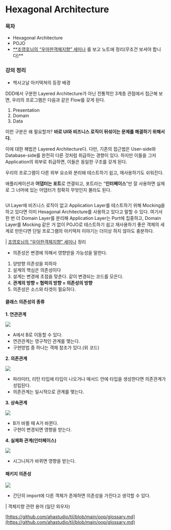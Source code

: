# Hexagonal Architecture

### 목차

* Hexagonal Architecture
* POJO
* [\*\*조영호님의 “우아한객체지향” 세미나](https://youtu.be/dJ5C4qRqAgA) 를 보고 노트에 정리(무조건 보셔야 합니다)\*\*

### 강의 정리

* 헥사고날 아키텍쳐의 등장 배경

DDD에서 구분한 Layered Architecture가 아닌 전통적인 3계층 관점에서 접근해 보면, 우리의 프로그램은 다음과 같은 Flow를 갖게 된다.

1. Presentation
2. Domain
3. Data

이런 구분은 왜 필요할까? **바로 UI와 비즈니스 로직이 뒤섞이는 문제를 해결하기 위해서다.**

이에 대한 해법은 Layered Architecture다. 다만, 기존의 접근법은 User-side와 Database-side를 완전히 다른 것처럼 취급하는 경향이 있다. 하지만 이들을 그저 Application의 외부로 취급하면, 이들은 동일한 구조를 갖게 된다.&#x20;

우리의 프로그램이 다른 외부 요소와 분리돼 테스트하기 쉽고, 재사용하기도 쉬워진다.

애플리케이션과 **어댑터는 포트**로 연결되고, 포트라는 “**인터페이스**”만 잘 사용하면 실제로 그 너머에 있는 어댑터가 정확히 무엇인지 몰라도 된다.



<figure><img src="../.gitbook/assets/image (1).png" alt=""><figcaption></figcaption></figure>



UI Layer에 비즈니스 로직이 없고 Application Layer를 테스트하기 위해 Mocking을 하고 있다면 이미 Hexagonal Architecture를 사용하고 있다고 말할 수 있다. 여기서 한 번 더 Domain Layer를 분리해 Application Layer는 Port에 집중하고, Domain Layer를 Mocking 같은 거 없이 POJO로 테스트하기 쉽고 재사용하기 좋은 객체의 세계로 만든다면 단일 프로그램의 아키텍처 이야기는 더이상 하지 않아도 충분하다.

\| [조영호님의 “우아한객체지향” 세미나](https://youtu.be/dJ5C4qRqAgA) 정리

* 의존성은 변경에 의해서 영향받을 가능성을 말한다.

1. 양방향 의존성을 피하자
2. 설계의 핵심은 의존성이다
3. 설계는 변경에 초점을 맞춘다. 같이 변경되는 코드를 모은다.
4. **관계의 방향 = 협력의 방향 = 의존성의 방향**
5. 의존성은 소스와 타겟이 필요하다.

#### 클래스 의존성의 종류 <a href="#undefined" id="undefined"></a>

**1. 연관관계**

![](https://velog.velcdn.com/post-images%2Fcodemcd%2F13e1fbe0-35a3-11ea-8d2c-ebc880386303%2F2.png)

* A에서 B로 이동할 수 있다.
* 연관관계는 영구적인 관계를 맺는다.
* 구현방법 중 하나는 객체 참조가 있다.(위 코드)

**2. 의존관계**

![](https://velog.velcdn.com/post-images%2Fcodemcd%2F293b6080-35a3-11ea-b153-092fccac3603%2F3.png)

* 파라미터, 리턴 타입에 타입이 나오거나 매서드 안에 타입을 생성한다면 의존관계가 성립된다.
* 의존관계는 일시적으로 관계를 맺는다.

**3. 상속관계**

![](https://velog.velcdn.com/post-images%2Fcodemcd%2F2d1d2e90-35a3-11ea-b153-092fccac3603%2F4.png)

* B가 바뀔 때 A가 바뀐다.
* 구현이 변경되면 영향을 받는다.

**4. 실체화 관계(인터페이스)**

![](https://velog.velcdn.com/post-images%2Fcodemcd%2F3de09050-35a3-11ea-b153-092fccac3603%2F5.png)

* 시그니처가 바뀌면 영향을 받는다.

#### 패키지 의존성 <a href="#undefined" id="undefined"></a>

![](https://velog.velcdn.com/post-images%2Fcodemcd%2F44f91f60-35a3-11ea-8d2c-ebc880386303%2F6.png)

* 간단히 import에 다른 객체가 존재하면 의존성을 가진다고 생각할 수 있다.

\| 객체지향 관련 용어 (일단 외우자)

[https://github.com/ahastudio/til/blob/main/oop/glossary.md](https://github.com/ahastudio/til/blob/main/oop/glossary.md)

